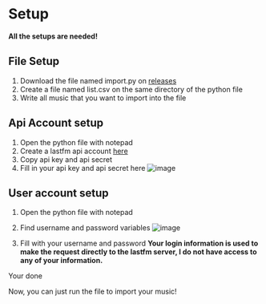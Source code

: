 # Setup
**All the setups are needed!**

## File Setup

1. Download the file named import.py on [releases](https://github.com/C0dezin/IRLscrobble/releases/latest)
2. Create a file named list.csv on the same directory of the python file
3. Write all music that you want to import into the file


## Api Account setup

1. Open the python file with notepad
2. Create a lastfm api account [here](https://www.last.fm/api/account/create)
3. Copy api key and api secret
4. Fill in your api key and api secret here
![image](https://github.com/C0dezin/IRLscrobble/assets/73194980/40985597-d099-46f0-84b2-af9b7633e026)

## User account setup

1. Open the python file with notepad
2. Find username and password variables
   ![image](https://github.com/C0dezin/IRLscrobble/assets/73194980/f2b87968-3122-4cd5-a01e-592aef753e55)

3. Fill with your username and password
**Your login information is used to make the request directly to the lastfm server, I do not have access to any of your information.**

Your done

Now, you can just run the file to import your music!
